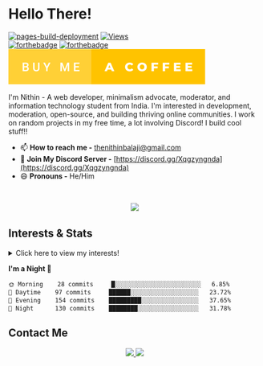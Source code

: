 # Hello There!

[![pages-build-deployment](https://github.com/thenithinbalaji/thenithinbalaji/actions/workflows/pages/pages-build-deployment/badge.svg?branch=main)](https://thenithinbalaji.github.io/thenithinbalaji/)
[![Views](https://komarev.com/ghpvc/?username=thenithinbalaji&color=blue&label=PROFILE+VIEWS)](https://github.com/thenithinbalaji)<br>
[![forthebadge](https://forthebadge.com/images/badges/made-with-markdown.svg)](https://raw.githubusercontent.com/thenithinbalaji/thenithinbalaji/main/README.md)
[![forthebadge](https://forthebadge.com/images/badges/built-with-love.svg)](https://github.com/thenithinbalaji?tab=repositories&q=&type=&language=&sort=stargazers)<br>
[![forthebadge](assets/buy-me-a-coffee.svg)](https://www.buymeacoffee.com/thenithinbalaji)

I'm Nithin - A web developer, minimalism advocate, moderator, and information technology student from India. I'm interested in development, moderation, open-source, and building thriving online communities. I work on random projects in my free time, a lot involving Discord! I build cool stuff!!   

- 📫 **How to reach me -** [thenithinbalaji@gmail.com](mailto:thenithinbalaji@gmail.com)
- 💬 **Join My Discord Server -** [https://discord.gg/Xqgzyngnda](https://discord.gg/Xqgzyngnda)
- 😄 **Pronouns -** He/Him 

<br>

<p align="center">
  <a href="https://github.com/thenithinbalaji?tab=repositories&q=&type=&language=&sort=stargazers" target="_blank">
    <img src="https://skillicons.dev/icons?i=html,css,js,tailwind,react,flask,django,mongodb,vscode,git,cpp,bots" />
  </a>
</p>

## Interests & Stats
<details>
  <summary>Click here to view my interests!</summary>
  <br> 
    <ul>
        <li> 🐍 <a href = "https://www.hackerrank.com/thenithinbalaji" target="_blank">Python & C++</a></li>
        <li> 📇 <a href = "https://github.com/thenithinbalaji?tab=repositories&q=&type=&language=&sort=stargazers" target="_blank">Open Source</a></li>
        <li> 🌐 <a href = "https://github.com/stars/thenithinbalaji/lists/my-web-dev-repos" target="_blank">Web Development</a></li>
        <li> 💬 <a href = "https://discordbotlist.com/users/756511707228143646" target="_blank">Chat Bots</a></li>
        <li> 💻 Competitive Programming </li>
    </ul>
</details>


<!--START_SECTION:waka-->
**I'm a Night 🦉** 

```text
🌞 Morning    28 commits     █░░░░░░░░░░░░░░░░░░░░░░░░   6.85% 
🌆 Daytime    97 commits     ██████░░░░░░░░░░░░░░░░░░░   23.72% 
🌃 Evening    154 commits    █████████░░░░░░░░░░░░░░░░   37.65% 
🌙 Night      130 commits    ████████░░░░░░░░░░░░░░░░░   31.78%

```



<!--END_SECTION:waka-->


## Contact Me
<p align = 'center'>
  <a href = 'mailto:thenithinbalaji@gmail.com' target="_blank"> 
    <img src = 'https://user-images.githubusercontent.com/73932121/156936080-302b8401-fced-44ec-a759-aa17e3476991.svg'>
  </a>
  <a href = 'https://www.linkedin.com/in/thenithinbalaji/' target="_blank"> 
    <img src = 'https://user-images.githubusercontent.com/73932121/156936120-7d41b2a8-1d04-4fb4-b2db-de468965799f.svg'>
  </a>
</p>
